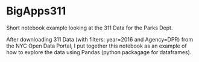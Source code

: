 # BigApps311
Short notebook example looking at the 311 Data for the Parks Dept.

After downloading 311 Data (with filters: year=2016 and Agency=DPR) from the NYC Open Data Portal, I put together this notebook as an example of how to explore the data using Pandas (python packagage for dataframes).
